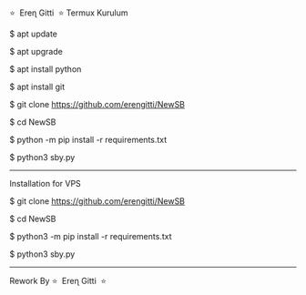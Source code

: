 ⭐️  Ereɳ Gitti  ⭐️ Termux Kurulum

$ apt update

$ apt upgrade

$ apt install python

$ apt install git

$ git clone https://github.com/erengitti/NewSB

$ cd NewSB

$ python -m pip install -r requirements.txt

$ python3 sby.py

------------------------------

Installation for VPS

$ git clone https://github.com/erengitti/NewSB

$ cd NewSB

$ python3 -m pip install -r requirements.txt

$ python3 sby.py

------------------------------

Rework By ⭐️  Ereɳ Gitti  ⭐️
